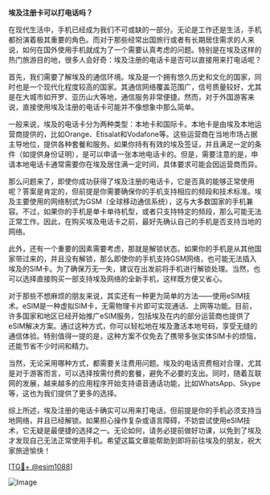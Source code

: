 **埃及注册卡可以打电话吗？**

在现代生活中，手机已经成为我们不可或缺的一部分。无论是工作还是生活，手机都扮演着极其重要的角色。而对于那些经常出国旅行或者有长期居住需求的人来说，如何在国外使用手机就成为了一个需要认真考虑的问题。特别是在埃及这样的热门旅游目的地，很多人会好奇：埃及注册的电话卡是否可以直接用来打电话呢？

首先，我们需要了解埃及的通信环境。埃及是一个拥有悠久历史和文化的国家，同时也是一个现代化程度较高的国家。其通信网络覆盖范围广，信号质量较好，尤其是在大城市如开罗、亚历山大等地，通信服务非常便捷。然而，对于外国游客来说，直接使用埃及注册的电话卡可能并不像想象中那么简单。

一般来说，埃及的电话卡分为两种类型：本地卡和国际卡。本地卡是由埃及本地运营商提供的，比如Orange、Etisalat和Vodafone等。这些运营商在当地市场占据主导地位，提供各种套餐和服务。如果你持有有效的埃及签证，并且满足一定的条件（如提供身份证明），是可以申请一张本地电话卡的。但是，需要注意的是，申请本地电话卡通常需要你在埃及居住满一定时间，具体要求可能会因运营商而异。

那么问题来了，即使你成功获得了埃及注册的电话卡，它是否真的能够正常使用呢？答案是肯定的，但前提是你需要确保你的手机支持相应的频段和技术标准。埃及主要使用的网络制式为GSM（全球移动通信系统），这与大多数国家的手机兼容。不过，如果你的手机是单卡单待机型，或者只支持特定的频段，那么可能无法正常工作。因此，在购买埃及电话卡之前，最好先确认自己的手机是否支持当地的网络。

此外，还有一个重要的因素需要考虑，那就是解锁状态。如果你的手机是从其他国家带过来的，并且没有解锁，那么即使你的手机支持GSM网络，也可能无法插入埃及的SIM卡。为了确保万无一失，建议在出发前将手机进行解锁处理。当然，也可以选择直接购买一部支持埃及网络的全新手机，这样既方便又省心。

对于那些不想麻烦的朋友来说，其实还有一种更为简单的方法——使用eSIM技术。eSIM是一种虚拟SIM卡，无需物理卡片即可实现通话、上网等功能。目前，许多国家和地区已经开始推广eSIM服务，包括埃及在内的部分运营商也提供了eSIM解决方案。通过这种方式，你可以轻松地在埃及激活本地号码，享受无缝的通信体验。特别值得一提的是，这种方案不仅免去了携带多张实体SIM卡的烦恼，还能节省不少时间和精力。

当然，无论采用哪种方式，都需要关注费用问题。埃及的电话资费相对合理，尤其是对于游客而言，可以选择按需付费的套餐，避免不必要的支出。同时，随着互联网的发展，越来越多的应用程序开始支持语音通话功能，比如WhatsApp、Skype等，这也为我们提供了更多的选择。

综上所述，埃及注册的电话卡确实可以用来打电话，但前提是你的手机必须支持当地网络，并且已经解锁。如果担心操作复杂或语言障碍，不妨尝试使用eSIM技术，它无疑是最便捷的选择之一。无论如何，请务必提前做好功课，以免到了埃及才发现自己无法正常使用手机。希望这篇文章能帮助到即将前往埃及的朋友，祝大家旅途愉快！

[[TG💪+ @esim1088](https://t.me/s/esim1088)]

![Image](https://i.postimg.cc/4NQfJmqS/Snipaste-2025-05-13-00-14-12.png)